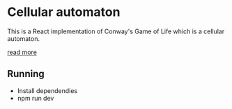 # Cellular automaton

This is a React implementation of Conway's Game of Life which is a cellular automaton.

[read more](https://en.wikipedia.org/wiki/Conway%27s_Game_of_Life)

## Running

- Install dependendies
- npm run dev
